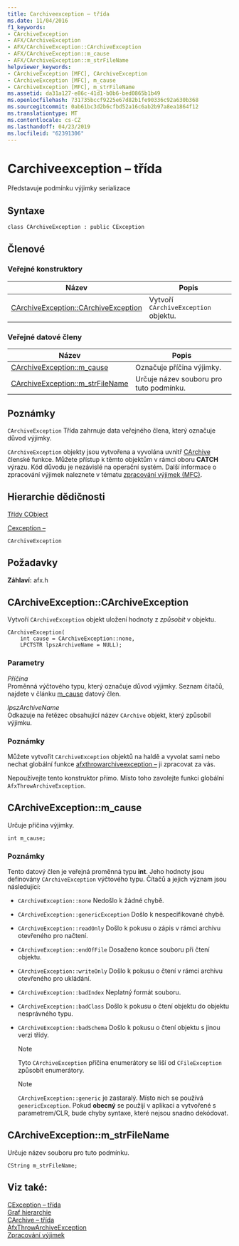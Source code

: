 ```yaml
---
title: Carchiveexception – třída
ms.date: 11/04/2016
f1_keywords:
- CArchiveException
- AFX/CArchiveException
- AFX/CArchiveException::CArchiveException
- AFX/CArchiveException::m_cause
- AFX/CArchiveException::m_strFileName
helpviewer_keywords:
- CArchiveException [MFC], CArchiveException
- CArchiveException [MFC], m_cause
- CArchiveException [MFC], m_strFileName
ms.assetid: da31a127-e86c-41d1-b0b6-bed0865b1b49
ms.openlocfilehash: 731735bccf9225e67d82b1fe90336c92a630b368
ms.sourcegitcommit: 0ab61bc3d2b6cfbd52a16c6ab2b97a8ea1864f12
ms.translationtype: MT
ms.contentlocale: cs-CZ
ms.lasthandoff: 04/23/2019
ms.locfileid: "62391306"
---
```

# <a name="carchiveexception-class"></a>Carchiveexception – třída

Představuje podmínku výjimky serializace

## <a name="syntax"></a>Syntaxe

```
class CArchiveException : public CException
```

## <a name="members"></a>Členové

### <a name="public-constructors"></a>Veřejné konstruktory

|Název|Popis|
|----------|-----------------|
|[CArchiveException::CArchiveException](#carchiveexception)|Vytvoří `CArchiveException` objektu.|

### <a name="public-data-members"></a>Veřejné datové členy

|Název|Popis|
|----------|-----------------|
|[CArchiveException::m_cause](#m_cause)|Označuje příčina výjimky.|
|[CArchiveException::m_strFileName](#m_strfilename)|Určuje název souboru pro tuto podmínku.|

## <a name="remarks"></a>Poznámky

`CArchiveException` Třída zahrnuje data veřejného člena, který označuje důvod výjimky.

`CArchiveException` objekty jsou vytvořena a vyvolána uvnitř [CArchive](../../mfc/reference/carchive-class.md) členské funkce. Můžete přístup k těmto objektům v rámci oboru **CATCH** výrazu. Kód důvodu je nezávislé na operační systém. Další informace o zpracování výjimek naleznete v tématu [zpracování výjimek (MFC)](../../mfc/exception-handling-in-mfc.md).

## <a name="inheritance-hierarchy"></a>Hierarchie dědičnosti

[Třídy CObject](../../mfc/reference/cobject-class.md)

[Cexception –](../../mfc/reference/cexception-class.md)

`CArchiveException`

## <a name="requirements"></a>Požadavky

**Záhlaví:** afx.h

##  <a name="carchiveexception"></a>  CArchiveException::CArchiveException

Vytvoří `CArchiveException` objekt uložení hodnoty z *způsobit* v objektu.

```
CArchiveException(
    int cause = CArchiveException::none,
    LPCTSTR lpszArchiveName = NULL);
```

### <a name="parameters"></a>Parametry

*Příčina*<br/>
Proměnná výčtového typu, který označuje důvod výjimky. Seznam čítačů, najdete v článku [m_cause](#m_cause) datový člen.

*lpszArchiveName*<br/>
Odkazuje na řetězec obsahující název `CArchive` objekt, který způsobil výjimku.

### <a name="remarks"></a>Poznámky

Můžete vytvořit `CArchiveException` objektů na haldě a vyvolat sami nebo nechat globální funkce [afxthrowarchiveexception –](../../mfc/reference/exception-processing.md#afxthrowarchiveexception) ji zpracovat za vás.

Nepoužívejte tento konstruktor přímo. Místo toho zavolejte funkci globální `AfxThrowArchiveException`.

##  <a name="m_cause"></a>  CArchiveException::m_cause

Určuje příčina výjimky.

```
int m_cause;
```

### <a name="remarks"></a>Poznámky

Tento datový člen je veřejná proměnná typu **int**. Jeho hodnoty jsou definovány `CArchiveException` výčtového typu. Čítačů a jejich význam jsou následující:

- `CArchiveException::none` Nedošlo k žádné chybě.

- `CArchiveException::genericException` Došlo k nespecifikované chybě.

- `CArchiveException::readOnly` Došlo k pokusu o zápis v rámci archivu otevřeného pro načtení.

- `CArchiveException::endOfFile` Dosaženo konce souboru při čtení objektu.

- `CArchiveException::writeOnly` Došlo k pokusu o čtení v rámci archivu otevřeného pro ukládání.

- `CArchiveException::badIndex` Neplatný formát souboru.

- `CArchiveException::badClass` Došlo k pokusu o čtení objektu do objektu nesprávného typu.

- `CArchiveException::badSchema` Došlo k pokusu o čtení objektu s jinou verzi třídy.

    > [!NOTE]
    >  Tyto `CArchiveException` příčina enumerátory se liší od `CFileException` způsobit enumerátory.

    > [!NOTE]
    > `CArchiveException::generic` je zastaralý. Místo nich se používá `genericException`. Pokud **obecný** se použijí v aplikaci a vytvořené s parametrem/CLR, bude chyby syntaxe, které nejsou snadno dekódovat.

##  <a name="m_strfilename"></a>  CArchiveException::m_strFileName

Určuje název souboru pro tuto podmínku.

```
CString m_strFileName;
```

## <a name="see-also"></a>Viz také:

[CException – třída](../../mfc/reference/cexception-class.md)<br/>
[Graf hierarchie](../../mfc/hierarchy-chart.md)<br/>
[CArchive – třída](../../mfc/reference/carchive-class.md)<br/>
[AfxThrowArchiveException](../../mfc/reference/exception-processing.md#afxthrowarchiveexception)<br/>
[Zpracování výjimek](../../mfc/reference/exception-processing.md)
